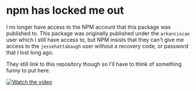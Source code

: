 # npm has locked me out

I no longer have access to the NPM account that this package was published to. This package was originally published under the `arkanciscan` user which I still have access to, but NPM insists that they can't give me access to the `jessehattabaugh` user without a recovery code, or password that I lost long ago. 

They still link to this repository though so I'll have to think of something funny to put here.

[![Watch the video](https://img.youtube.com/vi/dQw4w9WgXcQ/default.jpg)](https://www.youtube.com/watch?v=dQw4w9WgXcQ)
